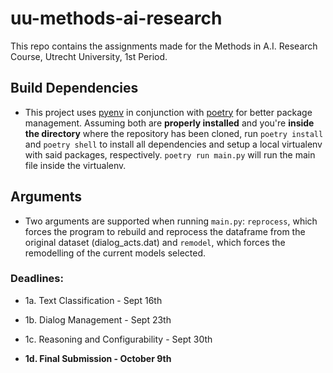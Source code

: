 # uu-methods-ai-research
This repo contains the assignments made for the Methods in A.I. Research Course, Utrecht University, 1st Period.

## Build Dependencies
- This project uses [pyenv](https://github.com/pyenv/pyenv) in conjunction with [poetry](https://python-poetry.org/) for better package management. 
Assuming both are **properly installed** and you're **inside the directory** where the repository has been cloned, run `poetry install` and `poetry shell` to install all dependencies and setup a local virtualenv with said packages, respectively. `poetry run main.py` will run the main file inside the virtualenv.

## Arguments
- Two arguments are supported when running `main.py`: `reprocess`, which forces the program to rebuild and reprocess the dataframe from the original dataset (dialog_acts.dat) and `remodel`, which forces the remodelling of the current models selected.

### Deadlines:

- 1a. Text Classification - Sept 16th

- 1b. Dialog Management - Sept 23th

- 1c. Reasoning and Configurability - Sept 30th

- **1d. Final Submission - October 9th**
